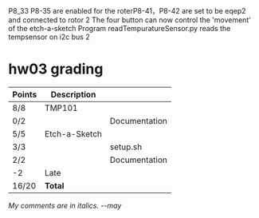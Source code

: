 P8_33 P8-35 are enabled for the roterP8-41，P8-42 are set to be eqep2 and connected to rotor 2
The four button can now control the 'movement' of the etch-a-sketch
Program readTempuratureSensor.py reads the tempsensor on i2c bus 2

# hw03 grading

| Points      | Description | |
| ----------- | ----------- |-|
|  8/8 | TMP101 
|  0/2 |   | Documentation | Code needs better comments.
|  5/5 | Etch-a-Sketch
|  3/3 |   | setup.sh
|  2/2 |   | Documentation
| -2   | Late
| 16/20 | **Total**

*My comments are in italics. --may*